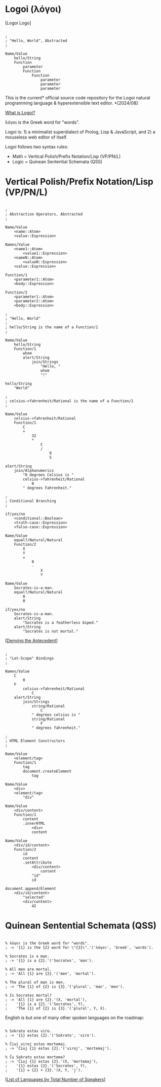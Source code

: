 # Logoi (λόγοι)

[Logoi Logo]

```

;
; "Hello, World", Abstracted
;

Name/Value
    hello/String
    Function
        parameter
        Function
            Function
                parameter
                parameter
                parameter

```

This is the current* official source code repository for the Logoi natural programming language & hyperextensible text editor. *[2024/08]

[What is Logoi?](https://logoi.website/tweedle.html)

λόγοι is the Greek word for "words".

Logoi is: 1) a minimalist superdialect of Prolog, Lisp & JavaScript, and 2) a mouseless web editor of itself.

Logoi follows two syntax rules:

- Math = Vertical Polish/Prefix Notation/Lisp (VP/PN/L)
- Logic = Quinean Sentential Schemata (QSS)

# Vertical Polish/Prefix Notation/Lisp (VP/PN/L)

```

;
; Abstraction Operators, Abstracted
;

Name/Value
    <name::Atom>
    <value::Expression>

Names/Value
    <name1::Atom>
        <value1::Expression>
    <nameN::Atom>
        <valueN::Expression>
    <value::Expression>

Function/1
    <parameter1::Atom>
    <body::Expression>

Function/2
    <parameter1::Atom>
    <parameter2::Atom>
    <body::Expression>

;
; "Hello, World"
;
; hello/String is the name of a Function/1
;

Name/Value
    hello/String
    Function/1
        whom
        alert/String
            join/Strings
                "Hello, "
                whom
                "!"

hello/String
    "World"

;
; celsius->fahrenheit/Rational is the name of a Function/1
;

Name/Value
    celsius->fahrenheit/Rational
    Function/1
        C
        +
            32
            *
                C
                /
                    9
                    5

alert/String
    join/Alphanumerics
        "0 degrees Celsius is "
        celsius->fahrenheit/Rational
            0
        " degrees Fahrenheit."

;
; Conditional Branching
;

if/yes/no
    <conditional::Boolean>
    <truth-case::Expression>
    <false-case::Expression>

Name/Value
    equal?/Natural/Natural
    Function/2
        X
        Y
        =
            0
            -
                X
                Y

Name/Value
    Socrates-is-a-man.
    equal?/Natural/Natural
        0
        0

if/yes/no
    Socrates-is-a-man.
    alert/String
        "Socrates is a featherless biped."
    alert/String
        "Socrates is not mortal."

```
[[Denying the Antecedent](https://en.wikipedia.org/wiki/Denying_the_antecedent)]
```

;
; "Let-Scope" Bindings
;

Names/Value
    C
        0
    F
        celsius->fahrenheit/Rational
            C
    alert/String
        join/Strings
            string/Rational
                C
            " degrees celsius is "
            string/Rational
                F
            " degrees fahrenheit."

;
; HTML Element Constructors
;

Name/Value
    <element/tag>
    Function/1
        tag
        document.createElement
            tag

Name/Value
    <div>
    <element/tag>
        "div"

Name/Value
    <div/content>
    Function/1
        content
        .innerHTML
            <div>
            content

Name/Value
    <div/id/content>
    Function/2
        id
        content
        .setAttribute
            <div/content>
                content
            "id"
            id

document.append/Element
    <div/id/content>
        "selected"
        <div/content>
            42

```

# Quinean Sentential Schemata (QSS)

```

% λόγοι is the Greek word for "words".
; -> '{1} is the {2} word for \"{3}\".'('λόγοι', 'Greek', 'words').

% Socrates is a man.
; -> '{1} is a {2}.'('Socrates', 'man').

% All men are mortal.
; -> 'All {1} are {2}.'('men', 'mortal').

% The plural of man is men.
; -> 'The {1} of {2} is {3}.'('plural', 'man', 'men').

% Is Socrates mortal?
; -> 'All {1} are {2}.'(X, 'mortal'),
;    '{1} is a {2}.'('Socrates', Y),
;    'The {1} of {2} is {3}.'('plural', Y, X).

```
English is but one of many other spoken languages on the roadmap:
```

% Sokrato estas viro.
; -> '{1} estas {2}.'('Sokrato', 'viro').

% Ĉiuj viroj estas mortemaj.
; -> 'Ĉiuj {1} estas {2}.'('viroj', 'mortemaj').

% Ĉu Sokrato estas mortema?
; -> 'Ĉiuj {1} estas {2}.'(X, 'mortemaj'),
;    '{1} estas {2}.'('Socrates', Y),
;    '{1} = {2} + {3}.'(X, Y, 'j').

```

[[List of Languages by Total Number of Speakers](https://en.wikipedia.org/wiki/List_of_languages_by_total_number_of_speakers)]